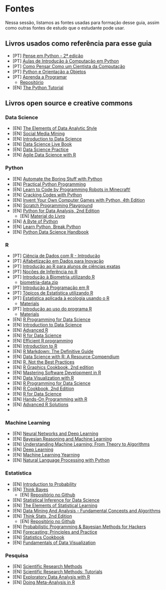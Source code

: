 # Fontes

Nessa sessão, listamos as fontes usadas para formação desse guia, assim como
outras fontes de estudo que o estudante pode usar.

## Livros usados como referência para esse guia

- [PT] [Pense em Python - 2ª edição](https://penseallen.github.io/PensePython2e/)
- [PT] [Aulas de Introdução à Computação em Python](https://panda.ime.usp.br/aulasPython/static/aulasPython/index.html)
- [PT] [Como Pensar Como um Cientista da Computação](https://python.ime.usp.br/pensepy/static/pensepy/index.html)
- [PT] [Python e Orientação a Objetos](https://www.caelum.com.br/apostila-python-orientacao-objetos)
- [PT] [Aprenda a Programar](http://turing.com.br/material/appy/index.html)
  - [Repositório](https://github.com/ramalho/aprendaprog)
- [EN] [The Python Tutorial](https://docs.python.org/3/tutorial/index.html)

## Livros open source e creative commons

### Data Science

- [EN] [The Elements of Data Analytic Style](https://leanpub.com/datastyle)
- [EN] [Social Media Mining](http://dmml.asu.edu/smm/book/)
- [EN] [Introduction to Data Science](https://bookdown.org/ronsarafian/IntrotoDS/)
- [EN] [Data Science Live Book](https://livebook.datascienceheroes.com/)
- [EN] [Data Science Practice](https://datasciencepractice.study/)
- [EN] [Agile Data Science with R](https://edwinth.github.io/ADSwR/)

### Python

- [EN] [Automate the Boring Stuff with Python](https://automatetheboringstuff.com/)
- [EN] [Practical Python Programming](https://dabeaz-course.github.io/practical-python/Notes/Contents.html)
- [EN] [Learn to Code by Programming Robots in Minecraft!](https://turtleappstore.com/book/)
- [EN] [Cracking Codes with Python](https://inventwithpython.com/cracking/)
- [EN] [Invent Your Own Computer Games with Python, 4th Edition](http://inventwithpython.com/invent4thed/)
- [EN] [Scratch Programming Playground](https://inventwithscratch.com/book/)
- [EN] [Python for Data Analysis, 2nd Edition](http://shop.oreilly.com/product/0636920023784.do)
  - [EN] [Material do Livro](https://github.com/wesm/pydata-book)
- [EN] [A Byte of Python](https://github.com/swaroopch/byte-of-python)
- [EN] [Learn Python, Break Python](https://learnpythonbreakpython.com/)
- [EN] [Python Data Science Handbook](https://colab.research.google.com/github/jakevdp/PythonDataScienceHandbook/blob/master/notebooks/Index.ipynb)

### R

- [PT] [Ciência de Dados com R - Introdução](https://cdr.ibpad.com.br/)
- [PT] [Alfabetização em Dados para Inovação](https://bookdown.org/almeida1003/dataliteracy_pt/)
- [PT] [Introdução ao R para alunos de ciências exatas](https://bookdown.org/gabycosta1919/Apostila_R/)
- [PT] [Noções de Inferência no R](https://bookdown.org/thalita_dobem/Apostila/)
- [PT] [Introdução à Biometria utilizando R](https://cran.r-project.org/doc/contrib/biometria.pdf)
  - [biometria-data.zip](https://cran.r-project.org/doc/contrib/biometria-data.zip)
- [PT] [Introdução à Programação em R](https://cran.r-project.org/doc/contrib/Torgo-ProgrammingIntro.pdf)
- [PT] [Tópicos de Estatística utilizando R](https://cran.r-project.org/doc/contrib/Itano-descriptive-stats.pdf)
- [PT] [Estatística aplicada à ecologia usando o R](https://cran.r-project.org/doc/contrib/Provete-Estatistica_aplicada.pdf)
  - [Materials](http://diogoprovete.weebly.com/teaching.html)
- [PT] [Introdução ao uso do programa R](https://cran.r-project.org/doc/contrib/Landeiro-Introducao.pdf)
  - [Materials](https://sites.google.com/site/vllandeiror/)
- [EN] [R Programming for Data Science](https://leanpub.com/rprogramming)
- [EN] [Introduction to Data Science](https://docs.google.com/file/d/0B6iefdnF22XQeVZDSkxjZ0Z5VUE/edit?pli=1)
- [EN] [Advanced R](http://adv-r.had.co.nz/)
- [EN] [R for Data Science](https://r4ds.had.co.nz/)
- [EN] [Efficient R programming](https://csgillespie.github.io/efficientR/)
- [EN] [Introduction to R](https://bookdown.org/julia_gantner/introduction_to_r/)
- [EN] [R Markdown: The Definitive Guide](https://bookdown.org/yihui/rmarkdown/)
- [EN] [Data Science with R: A Resource Compendium](https://bookdown.org/martin_monkman/DataScienceResources_book/)
- [EN] [R, Not the Best Practices](https://bookdown.org/voevodin_nv/R_Not_the_Best_Practices/)
- [EN] [R Graphics Cookbook, 2nd edition](https://r-graphics.org/)
- [EN] [Mastering Software Development in R](https://bookdown.org/rdpeng/RProgDA/)
- [EN] [Data Visualization with R](https://rkabacoff.github.io/datavis/)
- [EN] [R Programming for Data Science](https://bookdown.org/rdpeng/rprogdatascience/)
- [EN] [R Cookbook, 2nd Edition](https://rc2e.com/)
- [EN] [R for Data Science](https://r4ds.had.co.nz/)
- [EN] [Hands-On Programming with R](https://rstudio-education.github.io/hopr/)
- [EN] [Advanced R Solutions](https://advanced-r-solutions.rbind.io/)
-

### Machine Learning

- [EN] [Neural Networks and Deep Learning](http://neuralnetworksanddeeplearning.com/index.html)
- [EN] [Bayesian Reasoning and Machine Learning](http://web4.cs.ucl.ac.uk/staff/D.Barber/textbook/240415.pdf)
- [EN] [Understanding Machine Learning: From Theory to Algorithms](https://www.cse.huji.ac.il/~shais/UnderstandingMachineLearning/copy.html)
- [EN] [Deep Learning](http://www.deeplearningbook.org/)
- [EN] [Machine Learning Yearning](https://www.deeplearning.ai/machine-learning-yearning/)
- [EN] [Natural Language Processing with Python](https://www.nltk.org/book/)

### Estatística

- [EN] [Introduction to Probability](http://www.dartmouth.edu/~chance/teaching_aids/books_articles/probability_book/amsbook.mac.pdf)
- [EN] [Think Bayes](https://greenteapress.com/wp/think-bayes/)
  - [EN] [Repositório no Github](https://github.com/AllenDowney/ThinkBayes2)
- [EN] [Statistical Inference for Data Science](https://leanpub.com/LittleInferenceBook)
- [EN] [The Elements of Statistical Learning](https://web.stanford.edu/~hastie/ElemStatLearn/)
- [EN] [Data Mining And Analysis - Fundamental Concepts and Algorithms](http://www.dataminingbook.info/pmwiki.php/Main/BookDownload)
- [EN] [Think Stats, 2nd Edition](https://greenteapress.com/wp/think-stats-2e/)
  - [EN] [Repositório no Github](https://github.com/AllenDowney/ThinkStats2)
- [EN] [Probabilistic Programming & Bayesian Methods for Hackers](https://camdavidsonpilon.github.io/Probabilistic-Programming-and-Bayesian-Methods-for-Hackers/)
- [EN] [Forecasting: Principles and Practice](https://otexts.com/fpp2/)
- [EN] [Statistics Cookbook](https://bookdown.org/kirthanarao95/rm3_book/)
- [EN] [Fundamentals of Data Visualization](https://serialmentor.com/dataviz/)

### Pesquisa

- [EN] [Scientific Research Methods](https://bookdown.org/pkaldunn/Book/)
- [EN] [Scientific Research Methods: Tutorials](https://bookdown.org/pkaldunn/SRM-tutorials/)
- [EN] [Exploratory Data Analysis with R](https://bookdown.org/rdpeng/exdata/)
- [EN] [Doing Meta-Analysis in R](https://bookdown.org/MathiasHarrer/Doing_Meta_Analysis_in_R/)